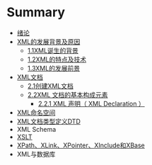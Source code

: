 # Summary

* [绪论](绪论.md)
* [XML的发展背景及原因](README.md)
    * [1.1XML诞生的背景](11xml诞生的背景.md)
    * [1.2XML的特点及技术](12xml的特点及技术.md)
    * [1.3XML的发展前景](1.3xml.md)
* [XML文档](chapter1.md)
    * [2.1创建XML文档](21创建xml文档.md)
    * [2.2XML 文档的基本构成元素](22xml-文档的基本构成元素.md)
        * [2.2.1 XML 声明（ XML Declaration ）](221-xml-声明（-xml-declaration-）.md)
* [XML命名空间](xml命名空间.md)
* [XML文档类型定义DTD](xml文档类型定义dtd.md)
* XML Schema
* [XSLT](xslt.md)
* [XPath、XLink、XPointer、XInclude和XBase](xpath、xlink、xpointer、xinclude和xbase.md)
* XML与数据库

